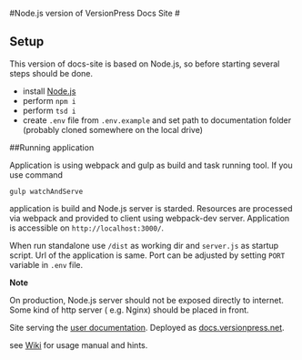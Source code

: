 #Node.js version of VersionPress Docs Site #

## Setup

This version of docs-site is based on Node.js, so before starting several steps should be done.


- install [Node.js](https://nodejs.org)
- perform `npm i`
- perform `tsd i`
- create `.env` file from `.env.example` and set path to documentation folder (probably cloned somewhere on the local drive)


##Running application

Application is using webpack and gulp as build and task running tool. If you use command

`gulp watchAndServe`

application is build and Node.js server is starded. Resources are processed via webpack and provided to client using webpack-dev server. Application is accessible on `http://localhost:3000/`.

When run standalone use `/dist` as working dir and `server.js` as startup script. Url of the application is same. Port can be adjusted by setting `PORT` variable in `.env` file.

**Note**

On production, Node.js server should not be exposed directly to internet. Some kind of http server ( e.g. Nginx) should be placed in front.



Site serving the [user documentation](https://bitbucket.org/agilio/versionpress-docs). Deployed as [docs.versionpress.net](http://docs.versionpress.net/).

see [Wiki](https://github.com/versionpress/docs-site/wiki) for usage manual and hints.


